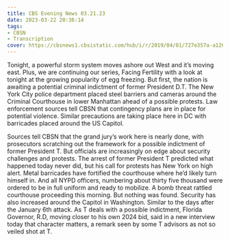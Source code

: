 ```yaml
---
title: CBS Evening News 03.21.23
date: 2023-03-22 20:36:14
tags:
- CBSN
- Transcription
cover: https://cbsnews1.cbsistatic.com/hub/i/r/2019/04/01/727e357a-a126-4138-a2c5-4d3222669d57/thumbnail/640x360/3ff2761028dc5c65cc4f07acd54bcd5c/cbsn2-logo-1920x1080.jpg
---
```

Tonight, a powerful storm system moves ashore out West and it’s moving east. Plus, we are continuing our series, Facing Fertility with a look at tonight at the growing popularity of egg freezing. But first, the nation is awaiting a potential criminal indictment of former President D.T. The New York City police department placed steel barriers and cameras around the Criminal Courthouse in lower Manhattan ahead of a possible protests. Law enforcement sources tell CBSN that contingency plans are in place for potential violence. Similar precautions are taking place here in DC with barricades placed around the US Capitol. 

Sources tell CBSN that the grand jury’s work here is nearly done, with prosecutors scratching out the framework for a possible indictment of former President T. But officials are increasingly on edge about security challenges and protests. The arrest of former President T predicted what happened today never did, but his call for protests has New York on high alert. Metal barricades have fortified the courthouse where he’d likely turn himself in. And all NYPD officers, numbering about thirty five thousand were ordered to be in full uniform and ready to mobilize. A bomb threat rattled courthouse proceeding this morning. But nothing was found. Security has also increased around the Capitol in Washington. Similar to the days after the January 6th attack. As T deals with a possible indictment, Florida Governor, R.D, moving closer to his own 2024 bid, said in a new interview today that character matters, a remark seen by some T advisors as not so veiled shot at T.
